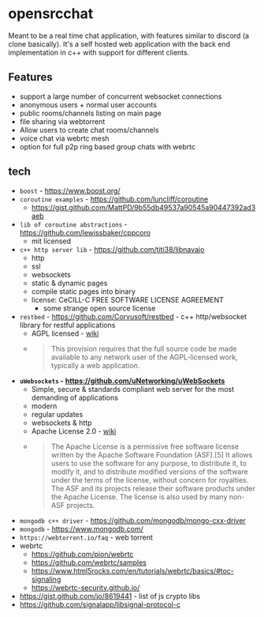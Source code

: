 # opensrcchat
Meant to be a real time chat application, with features similar to discord (a clone basically). It's a self hosted web application with the back end implementation in c++ with support for different clients.

## Features
* support a large number of concurrent websocket connections
* anonymous users + normal user accounts
* public rooms/channels listing on main page
* file sharing via webtorrent
* Allow users to create chat rooms/channels
* voice chat via webrtc mesh
* option for full p2p ring based group chats with webrtc

## tech

* `boost` - https://www.boost.org/
* `coroutine examples` - https://github.com/luncliff/coroutine
    * https://gist.github.com/MattPD/9b55db49537a90545a90447392ad3aeb
* `lib of coroutine abstractions` - https://github.com/lewissbaker/cppcoro
    * mit licensed
* `c++ http server lib` - https://github.com/titi38/libnavajo
    * http
    * ssl
    * websockets
    * static & dynamic pages
    * compile static pages into binary
    * license: CeCILL-C FREE SOFTWARE LICENSE AGREEMENT
        * some strange open source license
* `restbed` - https://github.com/Corvusoft/restbed - c++ http/websocket library for restful applications
    * AGPL licensed - [wiki](https://en.wikipedia.org/wiki/Affero_General_Public_License)
    * >This provision requires that the full source code be made available to any network user of the AGPL-licensed work, typically a web application. 
* **`uWebsockets` - https://github.com/uNetworking/uWebSockets**
    * Simple, secure & standards compliant web server for the most demanding of applications 
    * modern
    * regular updates
    * websockets & http
    * Apache License 2.0 - [wiki](https://en.wikipedia.org/wiki/Apache_License)
    * >The Apache License is a permissive free software license written by the Apache Software Foundation (ASF).[5] It allows users to use the software for any purpose, to distribute it, to modify it, and to distribute modified versions of the software under the terms of the license, without concern for royalties. The ASF and its projects release their software products under the Apache License. The license is also used by many non-ASF projects. 
* `mongodb c++ driver` - https://github.com/mongodb/mongo-cxx-driver
* `mongodb` - https://www.mongodb.com/
* `https://webtorrent.io/faq` - web torrent
* webrtc
    * https://github.com/pion/webrtc
    * https://github.com/webrtc/samples
    * https://www.html5rocks.com/en/tutorials/webrtc/basics/#toc-signaling
    * https://webrtc-security.github.io/
* https://gist.github.com/jo/8619441 - list of js crypto libs
* https://github.com/signalapp/libsignal-protocol-c
